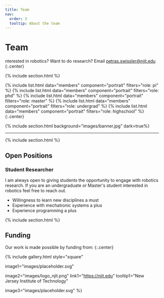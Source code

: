 ```yaml
---
title: Team
nav:
  order: 3
  tooltip: About the team
---
```


# <i class="fas fa-users"></i>Team

nterested in robotics? Want to do research? Email petras.swissler@njit.edu
{:.center}

{% include section.html %}

{%
  include list.html
  data="members"
  component="portrait"
  filters="role: pi"
%}
{%
  include list.html
  data="members"
  component="portrait"
  filters="role: phd"
%}
{%
  include list.html
  data="members"
  component="portrait"
  filters="role: master"
%}
{%
  include list.html
  data="members"
  component="portrait"
  filters="role: undergrad"
%}
{%
  include list.html
  data="members"
  component="portrait"
  filters="role: highschool"
%}
{:.center}

{% include section.html background="images/banner.jpg" dark=true%}

---

{% include section.html %}

## Open Positions

### Student Researcher

I am always open to giving students the opportunity to engage with robotics research. If you are an undergraduate or Master's student interested in robotics feel free to reach out.

- Willingness to learn new disciplines a must
- Experience with mechatronic systems a plus
- Experience programming a plus

<!---
#### PhD Student, Mechanical Engineering

We are looking for a new PhD student who is interested in developing novel robot hardware to explore new challenges.

- Willingness to learn new disciplines a must
- Experience with mechatronic systems a plus
- Experience programming a plus
- Fully-funded position

{% include link.html type="external" link="https://www.njit.edu/admissions/how-apply-graduate-admissions" text="Apply Now" icon="" style="button" %}
{:.center}
--->

{% include section.html %}

## Funding

Our work is made possible by funding from:
{:.center}

{%
  include gallery.html
  style="square"

  image1="images/placeholder.svg"

  image2="images/logo_njit.png"
  link1="https://njit.edu"
  tooltip1="New Jersey Institute of Technology"
  
  image3="images/placeholder.svg"
%}
